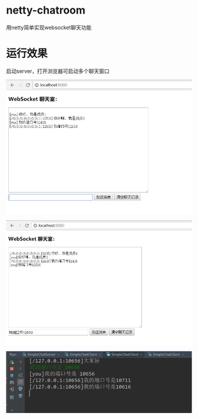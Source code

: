 # netty-chatroom
用netty简单实现websocket聊天功能

# 运行效果
启动server，打开浏览器可启动多个聊天窗口


![Image text]( 
      https://github.com/chenfq1/netty-websocket-chatroom/blob/master/image/image1.png
    )
	
![Image text]( 
      https://github.com/chenfq1/netty-websocket-chatroom/blob/master/image/image2.png
    )

![Image text]( 
      https://github.com/chenfq1/netty-chatroom/blob/master/image/client2.png
    )



